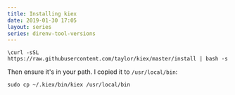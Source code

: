 ```yaml
---
title: Installing kiex
date: 2019-01-30 17:05
layout: series
series: direnv-tool-versions
---
```


```
\curl -sSL https://raw.githubusercontent.com/taylor/kiex/master/install | bash -s
```

Then ensure it's in your path. I copied it to `/usr/local/bin`:

    sudo cp ~/.kiex/bin/kiex /usr/local/bin

